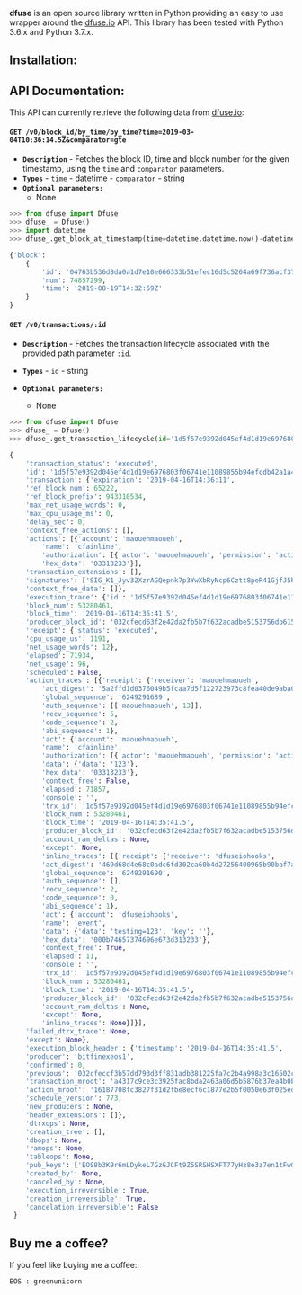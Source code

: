 
**dfuse** is an open source library written in Python providing an easy to use wrapper around the [dfuse.io](https://dfuse.io/) API. This library has been tested with Python 3.6.x and Python 3.7.x.


## Installation:

## API Documentation:


This API can currently retrieve the following data from [dfuse.io](https://dfuse.io/):

#### **`GET /v0/block_id/by_time/by_time?time=2019-03-04T10:36:14.5Z&comparator=gte`**
- **`Description`** - Fetches the block ID, time and block number for the given timestamp, using the ```time``` and ```comparator```  parameters.
- **`Types`** - ```time``` - datetime
              - ```comparator``` - string
- **`Optional parameters:`**
    - None

```python
>>> from dfuse import Dfuse
>>> dfuse_ = Dfuse()
>>> import datetime
>>> dfuse_.get_block_at_timestamp(time=datetime.datetime.now()-datetime.timedelta(1), comparator='gte')

{'block': 
    {
        'id': '04763b536d8da0a1d7e10e666333b51efec16d5c5264a69f736acf37a14dec2b', 
        'num': 74857299, 
        'time': '2019-08-19T14:32:59Z'
    }
}

```

#### **`GET /v0/transactions/:id`**
- **`Description`** - Fetches the transaction lifecycle associated with the provided path parameter ```:id```.

- **`Types`** - ```id``` - string
            
- **`Optional parameters:`**
    - None

```python
>>> from dfuse import Dfuse
>>> dfuse_ = Dfuse()
>>> dfuse_.get_transaction_lifecycle(id='1d5f57e9392d045ef4d1d19e6976803f06741e11089855b94efcdb42a1a41253')

{
    'transaction_status': 'executed',
    'id': '1d5f57e9392d045ef4d1d19e6976803f06741e11089855b94efcdb42a1a41253',
    'transaction': {'expiration': '2019-04-16T14:36:11',
    'ref_block_num': 65222,
    'ref_block_prefix': 943310534,
    'max_net_usage_words': 0,
    'max_cpu_usage_ms': 0,
    'delay_sec': 0,
    'context_free_actions': [],
    'actions': [{'account': 'maouehmaoueh',
        'name': 'cfainline',
        'authorization': [{'actor': 'maouehmaoueh', 'permission': 'active'}],
        'hex_data': '03313233'}],
    'transaction_extensions': [],
    'signatures': ['SIG_K1_Jyv32XzrAGQepnk7p3YwXbRyNcp6Cztt8peR41GjfJ5hjDhjNfyf4ViubcShaDGd1BB9NEKGRrGjsQadzvwKrp7Wkjx9kh'],
    'context_free_data': []},
    'execution_trace': {'id': '1d5f57e9392d045ef4d1d19e6976803f06741e11089855b94efcdb42a1a41253',
    'block_num': 53280461,
    'block_time': '2019-04-16T14:35:41.5',
    'producer_block_id': '032cfecd63f2e42da2fb5b7f632acadbe5153756db615c5d28bbc99f9bd0976d',
    'receipt': {'status': 'executed',
    'cpu_usage_us': 1191,
    'net_usage_words': 12},
    'elapsed': 71934,
    'net_usage': 96,
    'scheduled': False,
    'action_traces': [{'receipt': {'receiver': 'maouehmaoueh',
        'act_digest': '5a2ffd1d0376049b5fcaa7d5f122723973c8fea40de9aba059bc439b4f77fd5e',
        'global_sequence': '6249291689',
        'auth_sequence': [['maouehmaoueh', 13]],
        'recv_sequence': 5,
        'code_sequence': 2,
        'abi_sequence': 1},
        'act': {'account': 'maouehmaoueh',
        'name': 'cfainline',
        'authorization': [{'actor': 'maouehmaoueh', 'permission': 'active'}],
        'data': {'data': '123'},
        'hex_data': '03313233'},
        'context_free': False,
        'elapsed': 71857,
        'console': '',
        'trx_id': '1d5f57e9392d045ef4d1d19e6976803f06741e11089855b94efcdb42a1a41253',
        'block_num': 53280461,
        'block_time': '2019-04-16T14:35:41.5',
        'producer_block_id': '032cfecd63f2e42da2fb5b7f632acadbe5153756db615c5d28bbc99f9bd0976d',
        'account_ram_deltas': None,
        'except': None,
        'inline_traces': [{'receipt': {'receiver': 'dfuseiohooks',
        'act_digest': '469d68d4e68c0adc6fd302ca60b4d27256400965b90baf7a5736c9e0ed0b3d0f',
        'global_sequence': '6249291690',
        'auth_sequence': [],
        'recv_sequence': 2,
        'code_sequence': 0,
        'abi_sequence': 1},
        'act': {'account': 'dfuseiohooks',
        'name': 'event',
        'data': {'data': 'testing=123', 'key': ''},
        'hex_data': '000b74657374696e673d313233'},
        'context_free': True,
        'elapsed': 11,
        'console': '',
        'trx_id': '1d5f57e9392d045ef4d1d19e6976803f06741e11089855b94efcdb42a1a41253',
        'block_num': 53280461,
        'block_time': '2019-04-16T14:35:41.5',
        'producer_block_id': '032cfecd63f2e42da2fb5b7f632acadbe5153756db615c5d28bbc99f9bd0976d',
        'account_ram_deltas': None,
        'except': None,
        'inline_traces': None}]}],
    'failed_dtrx_trace': None,
    'except': None},
    'execution_block_header': {'timestamp': '2019-04-16T14:35:41.5',
    'producer': 'bitfinexeos1',
    'confirmed': 0,
    'previous': '032cfeccf3b57dd793d3ff831adb381225fa7c2b4a998a3c16502c2774581e36',
    'transaction_mroot': 'a4317c9ce3c3925fac8bda2463a06d5b5876b37ea4b0b2af36bb42d028910a66',
    'action_mroot': '16187708fc3827f31d2fbe8ecf6c1877e2b5f0050e63f025edd01eeff4dec82f',
    'schedule_version': 773,
    'new_producers': None,
    'header_extensions': []},
    'dtrxops': None,
    'creation_tree': [],
    'dbops': None,
    'ramops': None,
    'tableops': None,
    'pub_keys': ['EOS8b3K9r6mLDykeL7GzGJCFt9Z5SRSHSXFT77yHz8e3z7en1tFwG'],
    'created_by': None,
    'canceled_by': None,
    'execution_irreversible': True,
    'creation_irreversible': True,
    'cancelation_irreversible': False
 }
```


## Buy me a coffee?

If you feel like buying me a coffee::

```
EOS : greenunicorn
```

